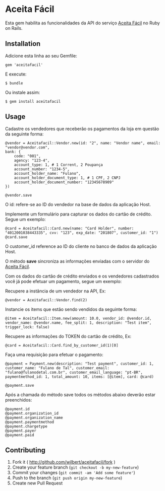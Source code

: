 # Aceita Fácil

Esta gem habilita as funcionalidades da API do serviço [Aceita Fácil][url] no Ruby on Rails.

## Installation

Adicione esta linha ao seu Gemfile:

    gem 'aceitafacil'

E execute:

    $ bundle

Ou instale assim:

    $ gem install aceitafacil

## Usage

Cadastre os vendedores que receberão os pagamentos da loja em questão da seguinte forma:
    
    @vendor = Aceitafacil::Vendor.new(id: "2", name: "Vendor name", email: "vendor@vendor.com", 
    bank: { 
        code: "001", 
        agency: "123-4", 
        account_type: 1, # 1 Corrent, 2 Poupança
        account_number: "1234-5", 
        account_holder_name: "Fulano",
        account_holder_document_type: 1, # 1 CPF, 2 CNPJ
        account_holder_document_number: "12345678909"
    })

    @vendor.save

O id: refere-se ao ID do vendedor na base de dados da aplicação Host.

Implemente um formulário para capturar os dados do cartão de crédito. Segue um exemplo:

    @card = Aceitafacil::Card.new(name: "Card Holder", number: "4012001038443335", cvv: "123", exp_date: "201807", customer_id: "1")
    @card.save

O customer_id reference ao ID do cliente no banco de dados da aplicação Host.

O método __save__ sincroniza as informações enviadas com o servidor do [Aceita Fácil][url].

Com os dados do cartão de crédito enviados e os vendedores cadastrados você já pode efetuar um pagamento, segue um exemplo:

Recupere a instância de um vendedor na API, Ex:
    
    @vendor = Aceitafacil::Vendor.find(2)

Instancie os items que estão sendo vendidos da seguinte forma:
    
    @item = Aceitafacil::Item.new(amount: 10.0, vendor_id: @vendor.id, vendor_name: @vendor.name, fee_split: 1, description: "Test item", trigger_lock: false)

Recupere as informações do TOKEN do cartão de crédito, Ex:

    @card = Aceitafacil::Card.find_by_customer_id(1)[0]

Faça uma requisição para efetuar o pagamento:

    @payment = Payment.new(description: "Test payment", customer_id: 1, customer_name: "Fulano de Tal", customer_email: "fulano@fulanodetal.com.br", customer_email_language: "pt-BR", paymentmethod_id: 1, total_amount: 10, items: [@item], card: @card)

    @payment.save

Após a chamada do método save todos os métodos abaixo deverão estar preenchidos:
    
    @payment.id
    @payment.organization_id
    @payment.organization_name
    @payment.paymentmethod
    @payment.chargetype
    @payment.payer
    @payment.paid

## Contributing

1. Fork it ( http://github.com/wilbert/aceitafacil/fork )
2. Create your feature branch (`git checkout -b my-new-feature`)
3. Commit your changes (`git commit -am 'Add some feature'`)
4. Push to the branch (`git push origin my-new-feature`)
5. Create new Pull Request

[url]: http://www.aceitafacil.com  "Aceita Fácil"